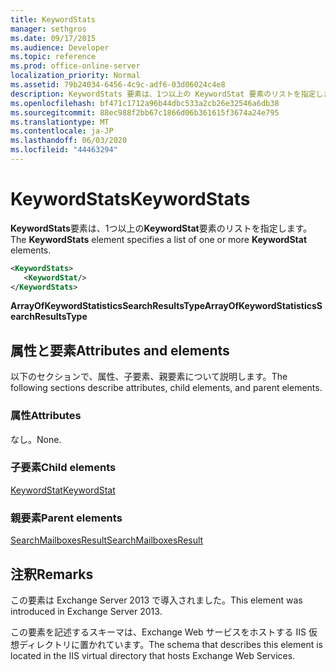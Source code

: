 ```yaml
---
title: KeywordStats
manager: sethgros
ms.date: 09/17/2015
ms.audience: Developer
ms.topic: reference
ms.prod: office-online-server
localization_priority: Normal
ms.assetid: 79b24034-6456-4c9c-adf6-03d06024c4e8
description: KeywordStats 要素は、1つ以上の KeywordStat 要素のリストを指定します。
ms.openlocfilehash: bf471c1712a96b44dbc533a2cb26e32546a6db38
ms.sourcegitcommit: 88ec988f2bb67c1866d06b361615f3674a24e795
ms.translationtype: MT
ms.contentlocale: ja-JP
ms.lasthandoff: 06/03/2020
ms.locfileid: "44463294"
---
```

# <a name="keywordstats"></a><span data-ttu-id="b1523-103">KeywordStats</span><span class="sxs-lookup"><span data-stu-id="b1523-103">KeywordStats</span></span>

<span data-ttu-id="b1523-104">**KeywordStats**要素は、1つ以上の**KeywordStat**要素のリストを指定します。</span><span class="sxs-lookup"><span data-stu-id="b1523-104">The **KeywordStats** element specifies a list of one or more **KeywordStat** elements.</span></span> 
  
```XML
<KeywordStats>
   <KeywordStat/>
</KeywordStats>
```

 <span data-ttu-id="b1523-105">**ArrayOfKeywordStatisticsSearchResultsType**</span><span class="sxs-lookup"><span data-stu-id="b1523-105">**ArrayOfKeywordStatisticsSearchResultsType**</span></span>
## <a name="attributes-and-elements"></a><span data-ttu-id="b1523-106">属性と要素</span><span class="sxs-lookup"><span data-stu-id="b1523-106">Attributes and elements</span></span>

<span data-ttu-id="b1523-107">以下のセクションで、属性、子要素、親要素について説明します。</span><span class="sxs-lookup"><span data-stu-id="b1523-107">The following sections describe attributes, child elements, and parent elements.</span></span>
  
### <a name="attributes"></a><span data-ttu-id="b1523-108">属性</span><span class="sxs-lookup"><span data-stu-id="b1523-108">Attributes</span></span>

<span data-ttu-id="b1523-109">なし。</span><span class="sxs-lookup"><span data-stu-id="b1523-109">None.</span></span>
  
### <a name="child-elements"></a><span data-ttu-id="b1523-110">子要素</span><span class="sxs-lookup"><span data-stu-id="b1523-110">Child elements</span></span>

[<span data-ttu-id="b1523-111">KeywordStat</span><span class="sxs-lookup"><span data-stu-id="b1523-111">KeywordStat</span></span>](keywordstat.md)
  
### <a name="parent-elements"></a><span data-ttu-id="b1523-112">親要素</span><span class="sxs-lookup"><span data-stu-id="b1523-112">Parent elements</span></span>

[<span data-ttu-id="b1523-113">SearchMailboxesResult</span><span class="sxs-lookup"><span data-stu-id="b1523-113">SearchMailboxesResult</span></span>](searchmailboxesresult.md)
  
## <a name="remarks"></a><span data-ttu-id="b1523-114">注釈</span><span class="sxs-lookup"><span data-stu-id="b1523-114">Remarks</span></span>

<span data-ttu-id="b1523-115">この要素は Exchange Server 2013 で導入されました。</span><span class="sxs-lookup"><span data-stu-id="b1523-115">This element was introduced in Exchange Server 2013.</span></span>
  
<span data-ttu-id="b1523-116">この要素を記述するスキーマは、Exchange Web サービスをホストする IIS 仮想ディレクトリに置かれています。</span><span class="sxs-lookup"><span data-stu-id="b1523-116">The schema that describes this element is located in the IIS virtual directory that hosts Exchange Web Services.</span></span>
  

